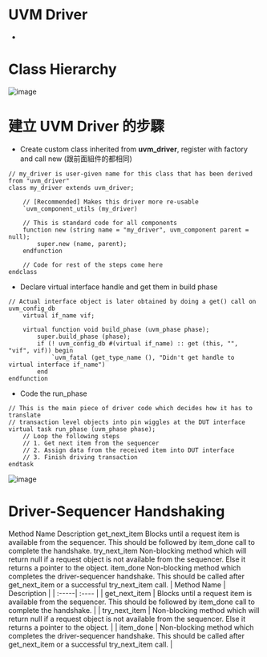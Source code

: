 # UVM Driver
* 
# Class Hierarchy  
![image](https://github.com/user-attachments/assets/9715f947-fdff-45c9-ab61-adcf041694e2)
# 建立 UVM Driver 的步驟
* Create custom class inherited from **uvm_driver**, register with factory and call new   (跟前面組件的都相同)
```
// my_driver is user-given name for this class that has been derived from "uvm_driver"
class my_driver extends uvm_driver;

  	// [Recommended] Makes this driver more re-usable
  	`uvm_component_utils (my_driver)

  	// This is standard code for all components
  	function new (string name = "my_driver", uvm_component parent = null);
    	super.new (name, parent);
  	endfunction

  	// Code for rest of the steps come here
endclass
```
* Declare virtual interface handle and get them in build phase
```
// Actual interface object is later obtained by doing a get() call on uvm_config_db
  	virtual if_name vif;

  	virtual function void build_phase (uvm_phase phase);
  		super.build_phase (phase);
     	if (! uvm_config_db #(virtual if_name) :: get (this, "", "vif", vif)) begin
        	`uvm_fatal (get_type_name (), "Didn't get handle to virtual interface if_name")
     	end
endfunction
```
* Code the run_phase
```
// This is the main piece of driver code which decides how it has to translate
// transaction level objects into pin wiggles at the DUT interface
virtual task run_phase (uvm_phase phase);
	// Loop the following steps
	// 1. Get next item from the sequencer
	// 2. Assign data from the received item into DUT interface
	// 3. Finish driving transaction
endtask
```
![image](https://github.com/user-attachments/assets/831d28f9-2160-4fbb-a330-93c5206b4b24)
# Driver-Sequencer Handshaking
Method Name	Description
get_next_item	Blocks until a request item is available from the sequencer. This should be followed by item_done call to complete the handshake.
try_next_item	Non-blocking method which will return null if a request object is not available from the sequencer. Else it returns a pointer to the object.
item_done	Non-blocking method which completes the driver-sequencer handshake. This should be called after get_next_item or a successful try_next_item call.
| Method Name | Description |
| :-----| :---- |
| get_next_item | Blocks until a request item is available from the sequencer. This should be followed by item_done call to complete the handshake. |
| try_next_item | Non-blocking method which will return null if a request object is not available from the sequencer. Else it returns a pointer to the object. |
| item_done | Non-blocking method which completes the driver-sequencer handshake. This should be called after get_next_item or a successful try_next_item call. |
